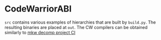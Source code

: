 # CodeWarriorABI
`src` contains various examples of hierarchies that are built by `build.py`. The resulting binaries are placed at `out`.
The CW compilers can be obtained similarly to [mkw decomp project CI](https://github.com/riidefi/mkw/blob/5890c33694da65567e4179e5322b9f1d56d773f8/.github/workflows/build.yml#L36)
